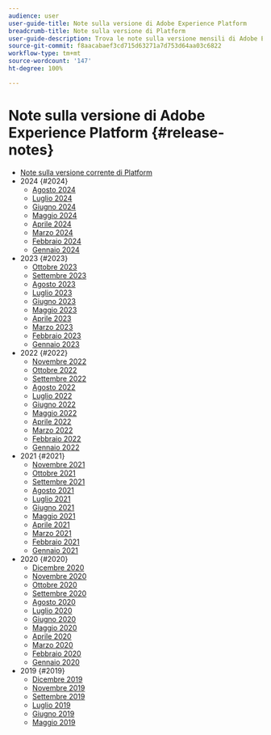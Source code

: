 ```yaml
---
audience: user
user-guide-title: Note sulla versione di Adobe Experience Platform
breadcrumb-title: Note sulla versione di Platform
user-guide-description: Trova le note sulla versione mensili di Adobe Experience Platform.
source-git-commit: f8aacabaef3cd715d63271a7d753d64aa03c6822
workflow-type: tm+mt
source-wordcount: '147'
ht-degree: 100%

---
```



# Note sulla versione di Adobe Experience Platform {#release-notes}

* [Note sulla versione corrente di Platform](latest/latest.md)
* 2024 {#2024}
   * [Agosto 2024](2024/august-2024.md)
   * [Luglio 2024](2024/july-2024.md)
   * [Giugno 2024](2024/june-2024.md)
   * [Maggio 2024](2024/may-2024.md)
   * [Aprile 2024](2024/april-2024.md)
   * [Marzo 2024](2024/march-2024.md)
   * [Febbraio 2024](2024/february-2024.md)
   * [Gennaio 2024](2024/january-2024.md)
* 2023 {#2023}
   * [Ottobre 2023](2023/october-2023.md)
   * [Settembre 2023](2023/september-2023.md)
   * [Agosto 2023](2023/august-2023.md)
   * [Luglio 2023](2023/july-2023.md)
   * [Giugno 2023](2023/june-2023.md)
   * [Maggio 2023](2023/may-2023.md)
   * [Aprile 2023](2023/april-2023.md)
   * [Marzo 2023](2023/march-2023.md)
   * [Febbraio 2023](2023/february-2023.md)
   * [Gennaio 2023](2023/january-2023.md)
* 2022 {#2022}
   * [Novembre 2022](2022/november-2022.md)
   * [Ottobre 2022](2022/october-2022.md)
   * [Settembre 2022](2022/september-2022.md)
   * [Agosto 2022](2022/august-2022.md)
   * [Luglio 2022](2022/july-2022.md)
   * [Giugno 2022](2022/june-2022.md)
   * [Maggio 2022](2022/may-2022.md)
   * [Aprile 2022](2022/april-2022.md)
   * [Marzo 2022](2022/march-2022.md)
   * [Febbraio 2022](2022/february-2022.md)
   * [Gennaio 2022](2022/january-2022.md)
* 2021 {#2021}
   * [Novembre 2021](2021/november-2021.md)
   * [Ottobre 2021](2021/october-2021.md)
   * [Settembre 2021](2021/september-2021.md)
   * [Agosto 2021](2021/august-2021.md)
   * [Luglio 2021](2021/july-2021.md)
   * [Giugno 2021](2021/june-2021.md)
   * [Maggio 2021](2021/may-2021.md)
   * [Aprile 2021](2021/april-2021.md)
   * [Marzo 2021](2021/march-2021.md)
   * [Febbraio 2021](2021/february-2021.md)
   * [Gennaio 2021](2021/january-2021.md)
* 2020 {#2020}
   * [Dicembre 2020](2020/december-2020.md)
   * [Novembre 2020](2020/november-2020.md)
   * [Ottobre 2020](2020/october-2020.md)
   * [Settembre 2020](2020/september-2020.md)
   * [Agosto 2020](2020/august-2020.md)
   * [Luglio 2020](2020/july-2020.md)
   * [Giugno 2020](2020/june-2020.md)
   * [Maggio 2020](2020/may-2020.md)
   * [Aprile 2020](2020/april-2020.md)
   * [Marzo 2020](2020/march-2020.md)
   * [Febbraio 2020](2020/february-2020.md)
   * [Gennaio 2020](2020/january-2020.md)
* 2019 {#2019}
   * [Dicembre 2019](2019/december-2019.md)
   * [Novembre 2019](2019/november-2019.md)
   * [Settembre 2019](2019/september-2019.md)
   * [Luglio 2019](2019/july-2019.md)
   * [Giugno 2019](2019/june-2019.md)
   * [Maggio 2019](2019/may-2019.md)
